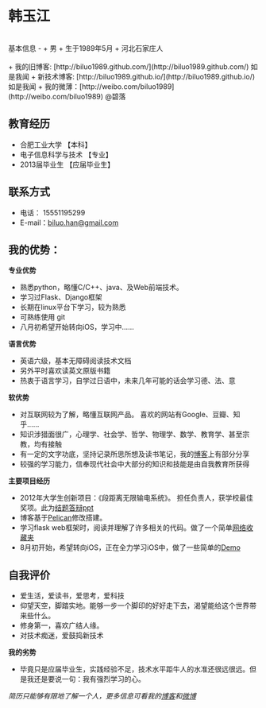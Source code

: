 韩玉江
==
<br>
基本信息
-
+ 男
+ 生于1989年5月
+ 河北石家庄人<br><br>
+ 我的旧博客: [http://biluo1989.github.com/](http://biluo1989.github.com/)  如是我闻
+ 新技术博客: [http://biluo1989.github.io/](http://biluo1989.github.io/) 如是我闻
+ 我的微薄：[http://weibo.com/biluo1989](http://weibo.com/biluo1989) @碧落
<br>

教育经历
--
+ 合肥工业大学 【本科】
+ 电子信息科学与技术 【专业】
+ 2013届毕业生 【应届毕业生】

联系方式
-
+ 电话：  15551195299
+ E-mail：biluo.han@gmail.com

我的优势：
-
**专业优势**

+ 熟悉python，略懂C/C++、java、及Web前端技术。<br>
+ 学习过Flask、Django框架
+ 长期在linux平台下学习，较为熟悉<br>
+ 可熟练使用 git
+ 八月初希望开始转向iOS，学习中……

**语言优势**

+ 英语六级，基本无障碍阅读技术文档
+ 另外平时喜欢读英文原版书籍
+ 热衷于语言学习，自学过日语中，未来几年可能的话会学习德、法、意

**软优势**

+ 对互联网较为了解，略懂互联网产品。 喜欢的网站有Google、豆瓣、知乎……
+ 知识涉猎面很广，心理学、社会学、哲学、物理学、数学、教育学、甚至宗教，均有接触
+ 有一定的文字功底，坚持记录所思所想及读书笔记，我的[博客](http://biluo1989.github.com//)上有部分分享
+ 较强的学习能力，信奉现代社会中大部分的知识和技能是由自我教育所获得

**主要项目经历**

+ 2012年大学生创新项目：《段距离无限输电系统》。 担任负责人，获学校最佳奖项。此为[结题答辩ppt](http://vdisk.weibo.com/s/u7vch)
+ 博客基于[Pelican](https://github.com/getpelican/pelican)修改搭建。
+ 学习flask web框架时，阅读并理解了许多相关的代码。做了一个简单[网络收藏夹](https://github.com/biluo1989/collections)
+ 8月初开始，希望转向iOS，正在全力学习iOS中，做了一些简单的[Demo](https://github.com/biluo1989)

自我评价
-

+ 爱生活，爱读书，爱思考，爱科技
+ 仰望天空，脚踏实地。能够一步一个脚印的好好走下去，渴望能给这个世界带来些什么。
+ 修身第一，喜欢广结人缘。
+ 对技术痴迷，爱鼓捣新技术

**我的劣势**

+ 毕竟只是应届毕业生，实践经验不足，技术水平距牛人的水准还很远很远。但是我还是要说一句：我有强烈学习的心。

*简历只能够有限地了解一个人，更多信息可看我的[博客](http://biluo1989.github.com/)和[微博](http://weibo.com/biluo1989)*
